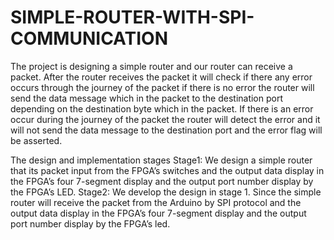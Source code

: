 # SIMPLE-ROUTER-WITH-SPI-COMMUNICATION

The project is designing a simple router and our router can receive a packet. After the router
receives the packet it will check if there any error occurs through the journey of the packet if
there is no error the router will send the data message which in the packet to the destination
port depending on the destination byte which in the packet. If there is an error occur during
the journey of the packet the router will detect the error and it will not send the data message
to the destination port and the error flag will be asserted.

The design and implementation stages
Stage1:
We design a simple router that its packet input from the FPGA’s switches and the output data
display in the FPGA’s four 7-segment display and the output port number display by the
FPGA’s LED.
Stage2:
We develop the design in stage 1. Since the simple router will receive the packet from the
Arduino by SPI protocol and the output data display in the FPGA’s four 7-segment display and
the output port number display by the FPGA’s led.
